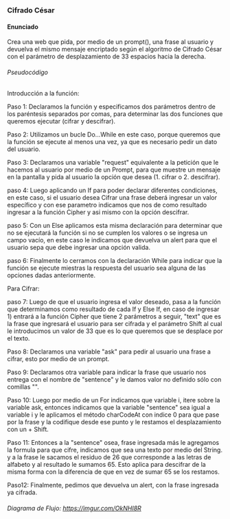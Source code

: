 ### Cifrado César

#### Enunciado
Crea una web que pida, por medio de un prompt(), una frase al usuario y devuelva el mismo mensaje encriptado según el algoritmo de Cifrado César con el parámetro de desplazamiento de 33 espacios hacia la derecha.

###### Pseudocódigo 

Introducción a la función:

Paso 1: Declaramos la función y especificamos dos parámetros dentro de los paréntesis separados por comas, para determinar las dos funciones que queremos ejecutar (cifrar y descifrar).

Paso 2: Utilizamos un bucle Do...While en este caso, porque queremos que la función se ejecute al menos una vez,
ya que es necesario pedir un dato del usuario.

Paso 3: Declaramos una variable "request" equivalente a la petición que le hacemos al usuario por medio de un Prompt, para que muestre un mensaje en la pantalla y pida al usuario la opción que desea (1. cifrar o 2. descifrar).

paso 4: Luego aplicando un If para poder declarar diferentes condiciones, en este caso, si el usuario desea Cifrar una frase deberá ingresar un valor específico y con ese parametro indicamos que nos de como resultado ingresar a la función Cipher y asi mismo con la opción descifrar.

paso 5: Con un Else aplicamos esta misma declaración para determinar que no se ejecutará la función si no se cumplen los valores o se ingresa un campo vacío, en este caso le indicamos que devuelva un alert para que el usuario sepa que debe ingresar una opción valida.

paso 6: Finalmente lo cerramos con la declaración While para indicar que la función se ejecute miestras la respuesta del usuario sea alguna de las opciones dadas anteriormente.

Para Cifrar:

paso 7: Luego de que el usuario ingresa el valor deseado, pasa a la función que determinamos como resultado de cada If y Else If, en caso de ingresar 1) entrará a la función Cipher que tiene 2 parámetros a seguir, "text" que es la frase que ingresará el usuario para ser cifrada y el parámetro Shift al cual le introducimos un valor de 33 que es lo que queremos que se desplace por el texto.

Paso 8: Declaramos una variable "ask" para pedir al usuario una frase a cifrar, esto por medio de un prompt.

Paso 9: Declaramos otra variable para indicar la frase que usuario nos entrega con el nombre de "sentence" y le damos valor no definido sólo con comillas "".

Paso 10: Luego por medio de un For indicamos que variable i, itere sobre la variable ask, entonces indicamos que la variable "sentence" sea igual a variable i y le aplicamos el método charCodeAt con indice 0 para que pase por la frase y la codifique desde ese punto y le restamos el desplazamiento con un + Shift.

Paso 11: Entonces a la "sentence" osea, frase ingresada más le agregamos la formula para que cifre, indicamos que sea una texto por medio del String. y a la frase le sacamos el residuo de 26 que corresponde a las letras de alfabeto y al resultado le sumamos 65.
Esto aplica para descifrar de la misma forma con la diferencia de que en vez de sumar 65 se los restamos.

Paso12: Finalmente, pedimos que devuelva un alert, con la frase ingresada ya cifrada.



###### Diagrama de Flujo: https://imgur.com/OkNHI8R




